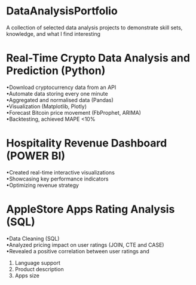 # DataAnalysisPortfolio
A collection of selected data analysis projects to demonstrate skill sets, knowledge, and what I find interesting

# Real-Time Crypto Data Analysis and Prediction (Python)
•Download cryptocurrency data from an API  
•Automate data storing every one minute  
•Aggregated and normalised data (Pandas)  
•Visualization (Matplotlib, Plotly)  
•Forecast Bitcoin price movement (FbProphet, ARIMA)  
•Backtesting, achieved MAPE <10%  

# Hospitality Revenue Dashboard (POWER BI)
•Created real-time interactive visualizations     
•Showcasing key performance indicators      
•Optimizing revenue strategy      

# AppleStore Apps Rating Analysis (SQL)
•Data Cleaning (SQL)  
•Analyzed pricing impact on user ratings (JOIN, CTE and CASE)  
•Revealed a positive correlation between user ratings and  
1. Language support  
2. Product description  
3. Apps size  


